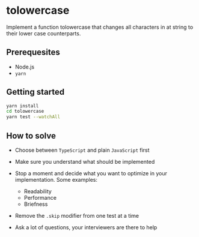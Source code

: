 # tolowercase

Implement a function tolowercase that changes all characters
in at string to their lower case counterparts.

## Prerequesites

* Node.js 
* `yarn`

## Getting started

```sh
yarn install
cd tolowercase
yarn test --watchAll
```

## How to solve

* Choose between `TypeScript` and plain `JavaScript` first
* Make sure you understand what should be implemented
* Stop a moment and decide what you want to optimize in your implementation. Some examples:
  * Readability
  * Performance
  * Briefness

* Remove the `.skip` modifier from one test at a time
* Ask a lot of questions, your interviewers are there to help